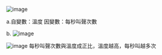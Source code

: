 ![image](https://github.com/user-attachments/assets/41368c93-980d-4022-bb0c-e5ea97952a0c)

a.自變數：溫度    因變數：每秒叫聲次數

b.
![image](https://github.com/user-attachments/assets/6f4af627-9193-4bf6-95ef-b0aa9780e313)


![image](https://github.com/user-attachments/assets/120d5392-0e46-4592-96a7-8b40cf939419)
每秒叫聲次數與溫度成正比，溫度越高，每秒叫越多次
